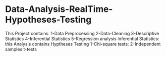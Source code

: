 # Data-Analysis-RealTime-Hypotheses-Testing
This Project contains:
1-Data Preprocessing
2-Data-Cleaning
3-Descriptive Statistics
4-Inferential Statistics
5-Regression analysis
Inferential Statistics:
  this Analysis contains Hyptheses Testing
  1-Chi-square tests: 
  2-Independent samples t-tests
